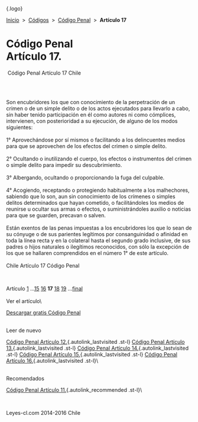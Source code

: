 <div class="wrapper">

[](/index.htm){.logo}
<div class="breadcrumbs">

[Inicio](/index.htm)  &gt;  [Códigos](/codigos.htm)  &gt;  [Código
Penal](/codigo_penal.htm "Código Penal")  &gt;  **Artículo 17**

</div>

<div class="middle">

<div class="container">

Código Penal\
Artículo 17.
=============

<div id="goser">

</div>

﻿
Código Penal Artículo 17 Chile

\
﻿
<div id="squareAds">

</div>

<div id="statya">

Son encubridores los que con conocimiento de la perpetración de un
crimen o de un simple delito o de los actos ejecutados para llevarlo a
cabo, sin haber tenido participación en él como autores ni como
cómplices, intervienen, con posterioridad a su ejecución, de alguno de
los modos siguientes:\
\
1° Aprovechándose por sí mismos o facilitando a los delincuentes medios
para que se aprovechen de los efectos del crimen o simple delito.\
\
2° Ocultando o inutilizando el cuerpo, los efectos o instrumentos del
crimen o simple delito para impedir su descubrimiento.\
\
3° Albergando, ocultando o proporcionando la fuga del culpable.\
\
4° Acogiendo, receptando o protegiendo habitualmente a los malhechores,
sabiendo que lo son, aun sin conocimiento de los crímenes o simples
delitos determinados que hayan cometido, o facilitándoles los medios de
reunirse u ocultar sus armas o efectos, o suministrándoles auxilio o
noticias para que se guarden, precavan o salven.\
\
Están exentos de las penas impuestas a los encubridores los que lo sean
de su cónyuge o de sus parientes legítimos por consanguinidad o afinidad
en toda la línea recta y en la colateral hasta el segundo grado
inclusive, de sus padres o hijos naturales o ilegítimos reconocidos, con
sólo la excepción de los que se hallaren comprendidos en el número 1° de
este artículo.\
\
Chile Artículo 17 Código Penal

</div>

﻿
<div id="ads1">

</div>

<div class="breadstat">

Artículo
[1](/codigo_penal/1.htm) ...[15](/codigo_penal/15.htm) [16](/codigo_penal/16.htm) **17** [18](/codigo_penal/18.htm) [19](/codigo_penal/19.htm) ...[final](/codigo_penal/final.htm) \
\
Ver el artículo\

</div>

[Descargar gratis Código
Penal](/codigo_penal/download.htm "Descargar gratis Código Penal") ﻿
<div style="clear: left">

</div>

\
Leer de nuevo

[Código Penal Artículo 12.](/codigo_penal/12.htm){.autolink_lastvisited
.st-l} [Código Penal Artículo
13.](/codigo_penal/13.htm){.autolink_lastvisited .st-l} [Código Penal
Artículo 14.](/codigo_penal/14.htm){.autolink_lastvisited .st-l} [Código
Penal Artículo 15.](/codigo_penal/15.htm){.autolink_lastvisited .st-l}
[Código Penal Artículo 16.](/codigo_penal/16.htm){.autolink_lastvisited
.st-l}\
<div style="clear: left">

</div>

\
Recomendados

[Código Penal Artículo
11.](/codigo_penal/11.htm?utm_source=this&utm_medium=refs&utm_campaign=recommended){.autolink_recommended
.st-l}\

</div>

﻿
<div id="LeftAds">

</div>

</div>

Leyes-cl.com 2014-2016 Chile

</div>
